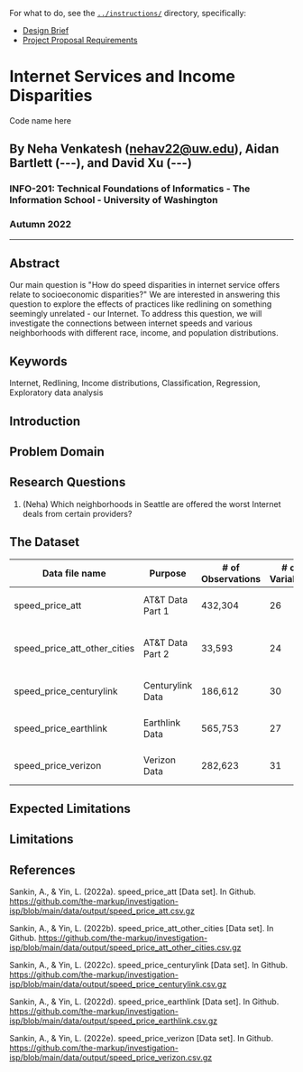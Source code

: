 For what to do, see the [`../instructions/`](../instructions/) directory, specifically: 

* [Design Brief](../instructions/project-design-brief.pdf)
* [Project Proposal Requirements](../instructions/p01-proposal-requirements.md)

# Internet Services and Income Disparities

Code name here
## By Neha Venkatesh (nehav22@uw.edu), Aidan Bartlett (---), and David Xu (---)
### INFO-201: Technical Foundations of Informatics - The Information School - University of Washington
### Autumn 2022
------------------------------------

## Abstract
Our main question is "How do speed disparities in internet service offers relate to socioeconomic disparities?" We are interested in answering this question to explore the effects of practices like redlining on something seemingly unrelated - our Internet. To address this question, we will investigate the connections between internet speeds and various neighborhoods with different race, income, and population distributions. 

## Keywords
Internet, Redlining, Income distributions, Classification, Regression, Exploratory data analysis

## Introduction

## Problem Domain

## Research Questions
1. (Neha) Which neighborhoods in Seattle are offered the worst Internet deals from certain providers?

## The Dataset
Data file name | Purpose | # of Observations | # of Variables | Citation
---------------|---------|-------------------|----------------|----------
speed_price_att| AT&T Data Part 1 | 432,304 | 26 | Sankin, A., & Yin, L. (2022a). speed_price_att [Data set]. In Github. https://github.com/the-markup/investigation-isp/blob/main/data/output/speed_price_att.csv.gz
speed_price_att_other_cities| AT&T Data Part 2 | 33,593 | 24 | Sankin, A., & Yin, L. (2022b). speed_price_att_other_cities [Data set]. In Github. https://github.com/the-markup/investigation-isp/blob/main/data/output/speed_price_att_other_cities.csv.gz
speed_price_centurylink | Centurylink Data | 186,612 | 30 | Sankin, A., & Yin, L. (2022c). speed_price_centurylink [Data set]. In Github. https://github.com/the-markup/investigation-isp/blob/main/data/output/speed_price_centurylink.csv.gz
speed_price_earthlink | Earthlink Data | 565,753 | 27 | Sankin, A., & Yin, L. (2022d). speed_price_earthlink [Data set]. In Github. https://github.com/the-markup/investigation-isp/blob/main/data/output/speed_price_earthlink.csv.gz
speed_price_verizon | Verizon Data | 282,623 | 31 | Sankin, A., & Yin, L. (2022e). speed_price_verizon [Data set]. In Github. https://github.com/the-markup/investigation-isp/blob/main/data/output/speed_price_verizon.csv.gz




## Expected Limitations

## Limitations

## References

Sankin, A., & Yin, L. (2022a). speed_price_att [Data set]. In Github. https://github.com/the-markup/investigation-isp/blob/main/data/output/speed_price_att.csv.gz

Sankin, A., & Yin, L. (2022b). speed_price_att_other_cities [Data set]. In Github. https://github.com/the-markup/investigation-isp/blob/main/data/output/speed_price_att_other_cities.csv.gz

Sankin, A., & Yin, L. (2022c). speed_price_centurylink [Data set]. In Github. https://github.com/the-markup/investigation-isp/blob/main/data/output/speed_price_centurylink.csv.gz

Sankin, A., & Yin, L. (2022d). speed_price_earthlink [Data set]. In Github. https://github.com/the-markup/investigation-isp/blob/main/data/output/speed_price_earthlink.csv.gz

Sankin, A., & Yin, L. (2022e). speed_price_verizon [Data set]. In Github. https://github.com/the-markup/investigation-isp/blob/main/data/output/speed_price_verizon.csv.gz


